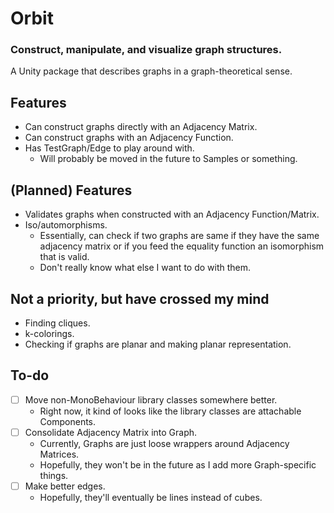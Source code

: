 # Orbit

### Construct, manipulate, and visualize graph structures.

A Unity package that describes graphs in a graph-theoretical sense.

## Features

- Can construct graphs directly with an Adjacency Matrix.
- Can construct graphs with an Adjacency Function.
- Has TestGraph/Edge to play around with.
  - Will probably be moved in the future to Samples or something.

## (Planned) Features

- Validates graphs when constructed with an Adjacency Function/Matrix.
- Iso/automorphisms.
  - Essentially, can check if two graphs are same if they have the same adjacency matrix or if you feed the equality function an isomorphism that is valid.
  - Don't really know what else I want to do with them.

## Not a priority, but have crossed my mind

- Finding cliques.
- k-colorings.
- Checking if graphs are planar and making planar representation.

## To-do

- [ ] Move non-MonoBehaviour library classes somewhere better.
  - Right now, it kind of looks like the library classes are attachable Components.
- [ ] Consolidate Adjacency Matrix into Graph.
  - Currently, Graphs are just loose wrappers around Adjacency Matrices.
  - Hopefully, they won't be in the future as I add more Graph-specific things.
- [ ] Make better edges.
  - Hopefully, they'll eventually be lines instead of cubes.